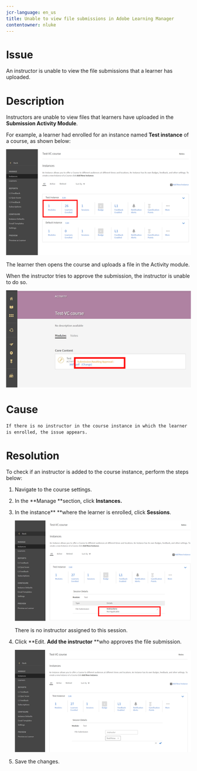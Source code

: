 ```yaml
---
jcr-language: en_us
title: Unable to view file submissions in Adobe Learning Manager
contentowner: nluke
---
```



# **Issue**

An instructor is unable to view the file submissions that a learner has uploaded.

# **Description**

Instructors are unable to view files that learners have uploaded in the **Submission Activity Module**.

For example, a learner had enrolled for an instance named **Test instance**&nbsp;of a course, as shown below:

![](assets/test-instance.png)

The learner then opens the course and uploads a file in the Activity module.

When the instructor tries to approve the submission, the instructor is unable to do so.

![](assets/activity.png) 

# **Cause**

`If there is no instructor in the course instance in which the learner is enrolled, the issue appears.`

# Resolution

To check if an instructor is added to the course instance, perform the steps below:

1. Navigate to the course settings.
1. In the **Manage **section, click **Instances.**
1. In the instance** **where the learner is enrolled, click **Sessions**.

   ![](assets/check-instructor.png)

   There is no instructor assigned to this session.

1. Click **Edit. **Add the instructor**&nbsp;**who approves the file submission.

   ![](assets/assign-instructor.png)

1. Save the changes.

